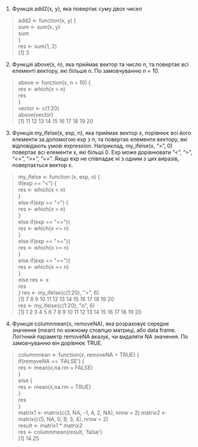 1. Функція add2(x, y), яка повертає суму двох чисел
> add2 <- function(x, y) {  
    sum <- sum(x, y)  
    sum  
}  
> res <- sum(1, 2)  
> [1] 3  
2. Функція above(x, n), яка приймає вектор та число n, та повертає всі елементі вектору, які більше n. По замовчуванню n = 10.
> above <- function(x, n = 10) {  
     res <- which(x > n)  
     res  
}  
> vector <- c(1:20)  
> above(vector)  
> [1] 11 12 13 14 15 16 17 18 19 20  
3. Функція my_ifelse(x, exp, n), яка приймає вектор x, порівнює всі його елементи за допомогою exp з n, та повертає елементи вектору, які відповідають умові expression. Наприклад, my_ifelse(x, “>”, 0) повертає всі елементи x, які більші 0. Exp може дорівнювати “<”, “>”, “<=”, “>=”, “==”. Якщо exp не співпадає ні з одним з цих виразів, повертається вектор x.
> my_ifelse <- function (x, exp, n) {  
     if(exp == "<") {  
         res <- which(x < n)  
     }  
     else if(exp == ">") {  
         res <- which(x > n)  
     }  
     else if(exp == "<="){  
         res <- which(x <= n)  
     }  
     else if(exp == ">="){  
         res <- which(x >= n)  
     }  
     else if(exp == "=="){  
         res <- which(x == n)  
     }  
     else res <- x  
     res  
}
> res <- my_ifelse(c(1:20), ">", 6)  
> [1]  7  8  9 10 11 12 13 14 15 16 17 18 19 20  
> res <- my_ifelse(c(1:20), "o", 6)  
> [1]  1  2  3  4  5  6  7  8  9 10 11 12 13 14 15 16 17 18 19 20  
4. Функція columnmean(x, removeNA), яка розраховує середнє значення (mean) по кожному стовпцю матриці, або data frame. Логічний параметр
removeNA вказує, чи видаляти NA значення. По замовчуванню він дорівнює TRUE.
> columnmean <- function(x, removeNA = TRUE) {  
     if(removeNA == 'FALSE') {  
        res <- mean(x,na.rm = FALSE)  
     }  
     else {  
        res <- mean(x,na.rm = TRUE)   
     }  
     res  
}  
> matrix1 <- matrix(c(3, NA, -1, 4, 2, NA), nrow = 2) 
> matrix2 <- matrix(c(5, NA, 0, 9, 3, 4), nrow = 2)  
> result <- matrix1 * matrix2  
> res <- columnmean(result, 'false')  
> [1] 14.25  
